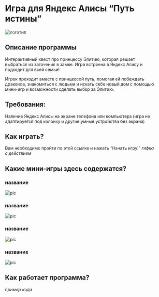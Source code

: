 # Игра для Яндекс Алисы “Путь истины”
![логотип](https://psv4.userapi.com/c536436/u175636826/docs/d40/5a754fbc5d58/Bez_nazvania80_20210505210018.png?extra=BFZpxCz06feKuXXtBBoCnoVTwahBYzRghCr4MQuF4lcc3etJyJDBUlg5cVyefsB1EY7azhXZ81WlHPWqdNum18w-jpe3RoeFDDOlRxu44O5N6hY4W6g4wLsn1HFkGFlTqOGeWxM97pT67GsxGT2cOfFC)
## Описание программы

Интерактивный квест про принцессу Элитию, которая решает выбраться из заточения в замке. Игра встроена в Яндекс Алису и подходит для всей семьи!

Игрок проходит вместе с принцессой путь, помогая ей побеждать драконов, знакомиться с людьми и искать себе новый дом с помощью мини-игр и возможности сделать выбор за Элитию.

## Требования:
Наличие Яндекс Алисы на экране телефона или компьютера (игра не адаптируется под колонку и другие умные устройства без экрана)

## Как играть?
Вам необходимо пройти по этой ссылке и нажать “Начать игру!”
*гифка с действием*

## Какие мини-игры здесь содержатся?
### название
![pic](https://i.pinimg.com/236x/a1/79/1c/a1791cda5bbe9220878f8c36b5791331--flower-clipart-tornado.jpg?nii=t)

### название
![pic](https://i.pinimg.com/236x/a1/79/1c/a1791cda5bbe9220878f8c36b5791331--flower-clipart-tornado.jpg?nii=t)

### название
![pic](https://i.pinimg.com/236x/a1/79/1c/a1791cda5bbe9220878f8c36b5791331--flower-clipart-tornado.jpg?nii=t)

### название
![pic](https://i.pinimg.com/236x/a1/79/1c/a1791cda5bbe9220878f8c36b5791331--flower-clipart-tornado.jpg?nii=t)

## Как работает программа?
*пример кода*
